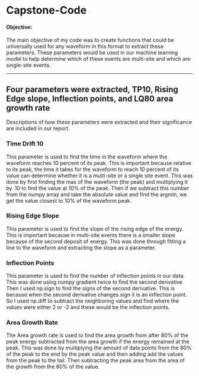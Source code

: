 # Capstone-Code
#### Objective:
The main objective of my code was to create functions that could be universally used for any waveform in this format to extract these parameters. These parameters would be used in our machine learning model to help determine which of these events are multi-site and which are single-site events.
___
## Four parameters were extracted, TP10, Rising Edge slope, Inflection points, and LQ80 area growth rate
Descriptions of how these parameters were extracted and their significance are included in our report.
### Time Drift 10
This parameter is used to find the time in the waveform where the waveform reaches 10 percent of its peak. This is important because relative to its peak, the time it takes for the waveform to reach 10 percent of its value can determine whether it is a multi-site or a single site event. This was done by first finding the max of the waveform (the peak) and multiplying it by .10 to find the value at 10% of the peak. Then if we subtract this number from the numpy array and take the absolute value and find the argmin, we get the value closest to 10% of the waveform peak.
### Rising Edge Slope
This parameter is used to find the slope of the rising edge of the energy. This is important because in multi-site events there is a smaller slope because of the second deposit of energy. This was done through fitting a line to the waveform and extracting the slope as a parameter.
### Inflection Points
This parameter is used to find the number of inflection points in our data. This was done using numpy gradient twice to find the second derivative Then I used np.sign to find the signs of the second derivative. This is because when the second derivative changes sign it is an inflection point. So I used np.diff to subtract the neighboring values and find where the values were either 2 or -2 and these would be the inflection points. 
### Area Growth Rate
The Area growth rate is used to find the area growth from after 80% of the peak energy subtracted from the area growth if the energy remained at the peak. This was done by multiplying the amount of data points from the 80% of the peak to the end by the peak value and then adding add the values from the peak to the tail. Then subtracting the peak area from the area of the growth from the 80% of the value.
